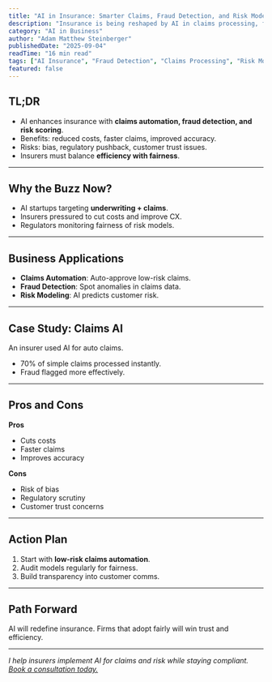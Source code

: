 ```yaml
---
title: "AI in Insurance: Smarter Claims, Fraud Detection, and Risk Modeling"
description: "Insurance is being reshaped by AI in claims processing, fraud detection, and underwriting. Learn how insurers can innovate responsibly."
category: "AI in Business"
author: "Adam Matthew Steinberger"
publishedDate: "2025-09-04"
readTime: "16 min read"
tags: ["AI Insurance", "Fraud Detection", "Claims Processing", "Risk Modeling"]
featured: false
---
```


## TL;DR
- AI enhances insurance with **claims automation, fraud detection, and risk scoring**.  
- Benefits: reduced costs, faster claims, improved accuracy.  
- Risks: bias, regulatory pushback, customer trust issues.  
- Insurers must balance **efficiency with fairness**.  

---

## Why the Buzz Now?

- AI startups targeting **underwriting + claims**.  
- Insurers pressured to cut costs and improve CX.  
- Regulators monitoring fairness of risk models.  

---

## Business Applications

- **Claims Automation**: Auto-approve low-risk claims.  
- **Fraud Detection**: Spot anomalies in claims data.  
- **Risk Modeling**: AI predicts customer risk.  

---

## Case Study: Claims AI

An insurer used AI for auto claims.  
- 70% of simple claims processed instantly.  
- Fraud flagged more effectively.  

---

## Pros and Cons

**Pros**  
- Cuts costs  
- Faster claims  
- Improves accuracy  

**Cons**  
- Risk of bias  
- Regulatory scrutiny  
- Customer trust concerns  

---

## Action Plan

1. Start with **low-risk claims automation**.  
2. Audit models regularly for fairness.  
3. Build transparency into customer comms.  

---

## Path Forward

AI will redefine insurance. Firms that adopt fairly will win trust and efficiency.  

---

*I help insurers implement AI for claims and risk while staying compliant. [Book a consultation today.](/services/ai-consulting)*
